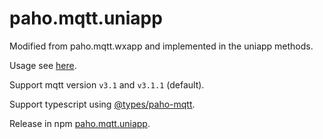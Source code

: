 # paho.mqtt.uniapp

Modified from paho.mqtt.wxapp and implemented in the uniapp methods.

Usage see [here](https://www.npmjs.com/package/paho-mqtt).

Support mqtt version `v3.1` and `v3.1.1` (default).

Support typescript using [@types/paho-mqtt](https://www.npmjs.com/package/@types/paho-mqtt).

Release in npm [paho.mqtt.uniapp]().
